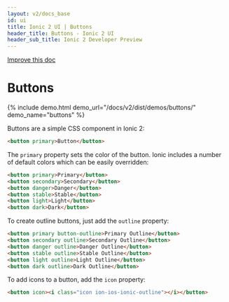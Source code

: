 ```yaml
---
layout: v2/docs_base
id: ui
title: Ionic 2 UI | Buttons
header_title: Buttons - Ionic 2 UI
header_sub_title: Ionic 2 Developer Preview
---
```

<div class="improve-docs">
  <a href='https://github.com/driftyco/ionic-site/edit/ionic2/docs/v2/ui/buttons/index.md'>
    Improve this doc
  </a>
</div>

<h1 class="title">Buttons</h1>

{% include demo.html demo_url="/docs/v2/dist/demos/buttons/" demo_name="buttons" %}

Buttons are a simple CSS component in Ionic 2:

```html
<button primary>Button</button>
```

The `primary` property sets the color of the button. Ionic includes a number of default colors which can be easily overridden:

```html
<button primary>Primary</button>
<button secondary>Secondary</button>
<button danger>Danger</button>
<button stable>Stable</button>
<button light>Light</button>
<button dark>Dark</button>
```

To create outline buttons, just add the `outline` property:

```html
<button primary button-outline>Primary Outline</button>
<button secondary outline>Secondary Outline</button>
<button danger outline>Danger Outline</button>
<button stable outline>Stable Outline</button>
<button light outline>Light Outline</button>
<button dark outline>Dark Outline</button>
```

To add icons to a button, add the `icon` property:

```html
<button icon><i class="icon ion-ios-ionic-outline"></i></button>
```
